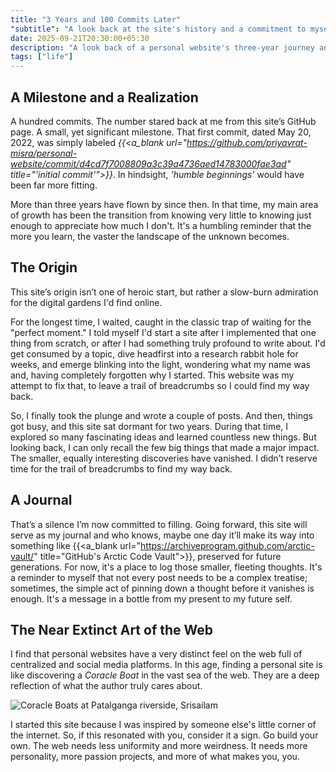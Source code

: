 ```yaml
---
title: "3 Years and 100 Commits Later"
"subtitle": "A look back at the site's history and a commitment to myself."
date: 2025-09-21T20:30:00+05:30
description: "A look back of a personal website's three-year journey and fixing some mistakes."
tags: ["life"]
---
```

## A Milestone and a Realization
A hundred commits. The number stared back at me from this site’s GitHub page. A small, yet significant milestone. That first commit, dated <time>May 20, 2022</time>, was simply labeled _{{<a_blank url="https://github.com/priyavrat-misra/personal-website/commit/d4cd7f7008809a3c39a4736aed14783000fae3ad" title="'initial commit'">}}_. In hindsight, _'humble beginnings'_ would have been far more fitting.

More than three years have flown by since then. In that time, my main area of growth has been the transition from knowing very little to knowing just enough to appreciate how much I don't. It's a humbling reminder that the more you learn, the vaster the landscape of the unknown becomes.

## The Origin
This site’s origin isn’t one of heroic start, but rather a slow-burn admiration for the digital gardens I'd find online.

For the longest time, I waited, caught in the classic trap of waiting for the "perfect moment." I told myself I'd start a site after I implemented that one thing from scratch, or after I had something truly profound to write about. I'd get consumed by a topic, dive headfirst into a research rabbit hole for weeks, and emerge blinking into the light, wondering what my name was and, having completely forgotten why I started. This website was my attempt to fix that, to leave a trail of breadcrumbs so I could find my way back.

So, I finally took the plunge and wrote a couple of posts. And then, things got busy, and this site sat dormant for two years. During that time, I explored so many fascinating ideas and learned countless new things. But looking back, I can only recall the few big things that made a major impact. The smaller, equally interesting discoveries have vanished. I didn’t reserve time for the trail of breadcrumbs to find my way back.

## A Journal
That’s a silence I’m now committed to filling. Going forward, this site will serve as my journal and who knows, maybe one day it’ll make its way into something like {{<a_blank url="https://archiveprogram.github.com/arctic-vault/" title="GitHub's Arctic Code Vault">}}, preserved for future generations. For now, it's a place to log those smaller, fleeting thoughts. It's a reminder to myself that not every post needs to be a complex treatise; sometimes, the simple act of pinning down a thought before it vanishes is enough. It's a message in a bottle from my present to my future self.

## The Near Extinct Art of the Web
I find that personal websites have a very distinct feel on the web full of centralized and social media platforms. In this age, finding a personal site is like discovering a _Coracle Boat_ in the vast sea of the web. They are a deep reflection of what the author truly cares about.

![Coracle Boats at Patalganga riverside, Srisailam](/images/100-commits/coracleBoats.webp "Coracle Boats at Patalganga riverside, Srisailam.")

I started this site because I was inspired by someone else's little corner of the internet. So, if this resonated with you, consider it a sign. Go build your own. The web needs less uniformity and more weirdness. It needs more personality, more passion projects, and more of what makes you, you.